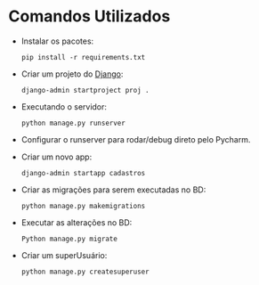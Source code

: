 # Comandos Utilizados

 - Instalar os pacotes:

   `pip install -r requirements.txt`


 - Criar um projeto do [Django](https://docs.djangoproject.com/en/4.2/intro/tutorial01/):

    `django-admin startproject proj .`


 - Executando o servidor:
   
   `python manage.py runserver`


 - Configurar o runserver para rodar/debug direto pelo Pycharm.


 - Criar um novo app:

    `django-admin startapp cadastros`


 - Criar as migrações para serem executadas no BD:

   `python manage.py makemigrations`


 - Executar as alterações no BD:

   `Python manage.py migrate`

 - Criar um superUsuário:

   `python manage.py createsuperuser`